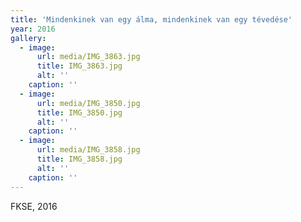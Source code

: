 ```yaml
---
title: 'Mindenkinek van egy álma, mindenkinek van egy tévedése'
year: 2016
gallery:
  - image:
      url: media/IMG_3863.jpg
      title: IMG_3863.jpg
      alt: ''
    caption: ''
  - image:
      url: media/IMG_3850.jpg
      title: IMG_3850.jpg
      alt: ''
    caption: ''
  - image:
      url: media/IMG_3858.jpg
      title: IMG_3858.jpg
      alt: ''
    caption: ''
---
```


FKSE, 2016
